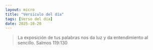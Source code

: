 ```yaml
---
layout: micro
title: "Versiculo del día"
tags: [Verso del día]
date: 2025-10-20
---
```

>La exposición de tus palabras nos da luz y da entendimiento al sencillo. Salmos 119:130

